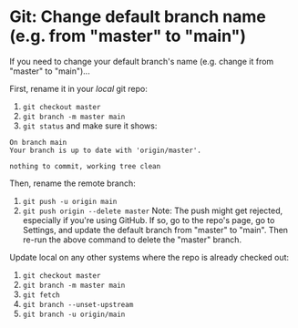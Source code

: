 # Git: Change default branch name (e.g. from "master" to "main")

If you need to change your default branch's name (e.g. change it from "master" to "main")...

First, rename it in your _local_ git repo:
1. `git checkout master`
2. `git branch -m master main`
3. `git status` and make sure it shows:
```
On branch main
Your branch is up to date with 'origin/master'.

nothing to commit, working tree clean
```

Then, rename the remote branch:
1. `git push -u origin main`
2. `git push origin --delete master`
Note: The push might get rejected, especially if you're using GitHub. If so, go to the repo's page, go to Settings, and update the default branch from "master" to "main". Then re-run the above command to delete the "master" branch.


Update local on any other systems where the repo is already checked out:
1. `git checkout master`
2. `git branch -m master main`
3. `git fetch`
4. `git branch --unset-upstream`
5. `git branch -u origin/main`
